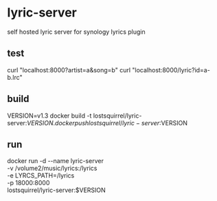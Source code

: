 # lyric-server
self hosted lyric server for synology lyrics plugin

## test
curl "localhost:8000?artist=a&song=b"
curl "localhost:8000/lyric?id=a-b.lrc"

## build
VERSION=v1.3
docker build -t lostsquirrel/lyric-server:$VERSION .
docker push lostsquirrel/lyric-server:$VERSION


## run

docker run -d --name lyric-server \
-v /volume2/music/lyrics:/lyrics \
-e  LYRCS_PATH=/lyrics \
-p 18000:8000 \
lostsquirrel/lyric-server:$VERSION